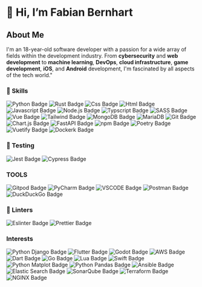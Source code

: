 # 👋 Hi, I’m Fabian Bernhart

## About Me

I'm an 18-year-old software developer with a passion for a wide array of fields within the development industry. From **cybersecurity** and **web development** to **machine learning**, **DevOps**, **cloud infrastructure**, **game development**, **iOS**, and **Android** development, I'm fascinated by all aspects of the tech world."

### 🚀 Skills
<span>
  <img alt="Python Badge" src="https://img.shields.io/badge/Python-3776AB?style=for-the-badge&logo=python&logoColor=white">
  <img alt="Rust Badge" src="https://img.shields.io/badge/Rust-000000?style=for-the-badge&logo=rust&logoColor=white">
  <img alt="Css Badge" src="https://img.shields.io/badge/CSS3-1572B6?style=for-the-badge&logo=css3&logoColor=white">
  <img alt="Html Badge" src="https://img.shields.io/badge/HTML5-E34F26?style=for-the-badge&logo=html5&logoColor=white">
  <img alt="Javascript Badge" src="https://img.shields.io/badge/JavaScript-F7DF1E?style=for-the-badge&logo=javascript&logoColor=black">
  <img alt="Node.js Badge" src="https://img.shields.io/badge/Node.js-43853D?style=for-the-badge&logo=node.js&logoColor=white">
  <img alt="Typscript Badge" src="https://img.shields.io/badge/TypeScript-007ACC?style=for-the-badge&logo=typescript&logoColor=white">
  <img alt="SASS Badge" src="https://img.shields.io/badge/Sass-CC6699?style=for-the-badge&logo=sass&logoColor=white">
  <img alt="Vue Badge" src="https://img.shields.io/badge/Vue.js-35495E?style=for-the-badge&logo=vue.js&logoColor=4FC08D">
  <img alt="Tailwind Badge" src="https://img.shields.io/badge/Tailwind_CSS-38B2AC?style=for-the-badge&logo=tailwind-css&logoColor=white">
  <img alt="MongoDB Badge" src="https://img.shields.io/badge/MongoDB-4EA94B?style=for-the-badge&logo=mongodb&logoColor=white">
  <img alt="MariaDB" src="https://img.shields.io/badge/MariaDB-003545?style=for-the-badge&logo=mariadb&logoColor=white">
  <img alt="Git Badge" src="https://img.shields.io/badge/GIT-E44C30?style=for-the-badge&logo=git&logoColor=white">
  <img alt="Chart.js Badge" src="https://img.shields.io/badge/chart.js-F5788D.svg?style=for-the-badge&logo=chart.js&logoColor=white">
  <img alt="FastAPI Badge" src="https://img.shields.io/badge/FastAPI-005571?style=for-the-badge&logo=fastapi">
  <img alt="npm Badge" src="https://img.shields.io/badge/NPM-%23CB3837.svg?style=for-the-badge&logo=npm&logoColor=white">
  <img alt="Poetry Badge" src="https://img.shields.io/badge/Poetry-%233B82F6.svg?style=for-the-badge&logo=poetry&logoColor=0B3D8D">
  <img alt="Vuetify Badge" src="https://img.shields.io/badge/Vuetify-1867C0?style=for-the-badge&logo=vuetify&logoColor=AEDDFF">
  <img alt="Dockerk Badge" src="https://img.shields.io/badge/docker-%230db7ed.svg?style=for-the-badge&logo=docker&logoColor=white">
</span>

### 🔔 Testing
<span>
  <img alt="Jest Badge" src="https://img.shields.io/badge/-jest-%23C21325?style=for-the-badge&logo=jest&logoColor=white">
  <img alt="Cypress Badge" src="https://img.shields.io/badge/-cypress-%23E5E5E5?style=for-the-badge&logo=cypress&logoColor=058a5e">
</span>


### TOOLS

<span>
  <img alt="Gitpod Badge" src="https://img.shields.io/badge/Gitpod-000000?style=for-the-badge&logo=gitpod&logoColor=#FFAE33">
  <img alt="PyCharm Badge" src="https://img.shields.io/badge/pycharm-143?style=for-the-badge&logo=pycharm&logoColor=black&color=black&labelColor=green">
  <img alt="VSCODE Badge" src="https://img.shields.io/badge/Visual_Studio_Code-0078D4?style=for-the-badge&logo=visual%20studio%20code&logoColor=white">
  <img alt="Postman Badge" src="https://img.shields.io/badge/Postman-FF6C37?style=for-the-badge&logo=postman&logoColor=white">
  <img alt="DuckDuckGo Badge" src="https://img.shields.io/badge/DuckDuckGo-DE5833?style=for-the-badge&logo=DuckDuckGo&logoColor=white">
</span>

### 🧐 Linters

<span>
  <img alt="Eslinter Badge" src="https://img.shields.io/badge/eslint-3A33D1?style=for-the-badge&logo=eslint&logoColor=white">
  <img alt="Prettier Badge" src="https://img.shields.io/badge/prettier-1A2C34?style=for-the-badge&logo=prettier&logoColor=F7BA3E">
</span>

### Interests

<span>
  <img alt="Python Django Badge" src="https://img.shields.io/badge/Django-092E20?style=for-the-badge&logo=django&logoColor=white">
  <img alt="Flutter Badge" src="https://img.shields.io/badge/Flutter-02569B?style=for-the-badge&logo=flutter&logoColor=white">
  <img alt="Godot Badge" src="https://img.shields.io/badge/GODOT-%23FFFFFF.svg?style=for-the-badge&logo=godot-engine">
  <img alt="AWS Badge" src="https://img.shields.io/badge/AWS-%23FF9900.svg?style=for-the-badge&logo=amazon-aws&logoColor=white">
  <img alt="Dart Badge" src="https://img.shields.io/badge/dart-%230175C2.svg?style=for-the-badge&logo=dart&logoColor=white">
  <img alt="Go Badge" src="https://img.shields.io/badge/go-%2300ADD8.svg?style=for-the-badge&logo=go&logoColor=white">
  <img alt="Lua Badge" src="https://img.shields.io/badge/lua-%232C2D72.svg?style=for-the-badge&logo=lua&logoColor=white">
  <img alt="Swift Badge" src="https://img.shields.io/badge/swift-F54A2A?style=for-the-badge&logo=swift&logoColor=whit">
  <img alt="Python Matplot Badge" src="https://img.shields.io/badge/Matplotlib-%23ffffff.svg?style=for-the-badge&logo=Matplotlib&logoColor=black">
  <img alt="Python Pandas Badge" src="https://img.shields.io/badge/pandas-%23150458.svg?style=for-the-badge&logo=pandas&logoColor=white">
  <img alt="Ansible Badge" src="https://img.shields.io/badge/ansible-%231A1918.svg?style=for-the-badge&logo=ansible&logoColor=white">
  <img alt="Elastic Search Badge" src="https://img.shields.io/badge/-ElasticSearch-005571?style=for-the-badge&logo=elasticsearch">
  <img alt="SonarQube Badge" src="https://img.shields.io/badge/SonarQube-black?style=for-the-badge&logo=sonarqube&logoColor=4E9BCD">
  <img alt="Terraform Badge" src="https://img.shields.io/badge/terraform-%235835CC.svg?style=for-the-badge&logo=terraform&logoColor=white">
  <img alt="NGINX Badge" src="https://img.shields.io/badge/nginx-%23009639.svg?style=for-the-badge&logo=nginx&logoColor=white">
</span>



  


